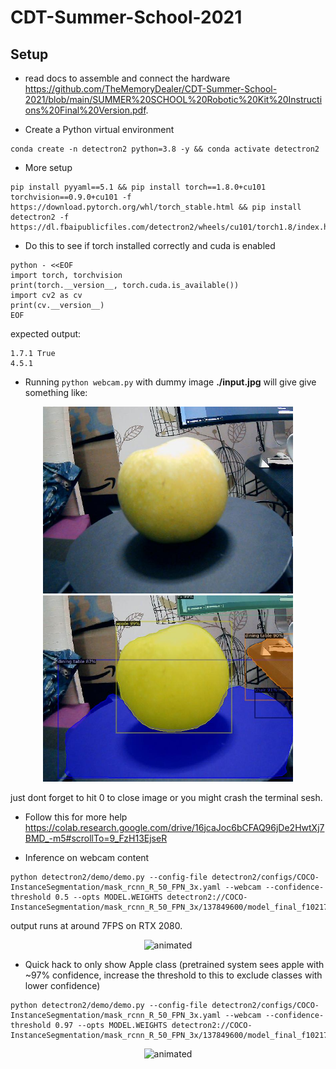 # CDT-Summer-School-2021

## Setup
* read docs to assemble and connect the hardware https://github.com/TheMemoryDealer/CDT-Summer-School-2021/blob/main/SUMMER%20SCHOOL%20Robotic%20Kit%20Instructions%20Final%20Version.pdf.

* Create a Python virtual environment
```
conda create -n detectron2 python=3.8 -y && conda activate detectron2
```

* More setup
```
pip install pyyaml==5.1 && pip install torch==1.8.0+cu101 torchvision==0.9.0+cu101 -f https://download.pytorch.org/whl/torch_stable.html && pip install detectron2 -f https://dl.fbaipublicfiles.com/detectron2/wheels/cu101/torch1.8/index.html
```

* Do this to see if torch installed correctly and cuda is enabled
``` 
python - <<EOF
import torch, torchvision
print(torch.__version__, torch.cuda.is_available())
import cv2 as cv
print(cv.__version__)
EOF
```
expected output:
```
1.7.1 True
4.5.1
```
* Running `python webcam.py` with dummy image **./input.jpg** will give give something like:
<p align="middle">
  <img src="input.jpg" width="400" />
  <img src="output.jpg" width="400" /> 
</p>
just dont forget to hit 0 to close image or you might crash the terminal sesh.

* Follow this for more help https://colab.research.google.com/drive/16jcaJoc6bCFAQ96jDe2HwtXj7BMD_-m5#scrollTo=9_FzH13EjseR

* Inference on webcam content
```
python detectron2/demo/demo.py --config-file detectron2/configs/COCO-InstanceSegmentation/mask_rcnn_R_50_FPN_3x.yaml --webcam --confidence-threshold 0.5 --opts MODEL.WEIGHTS detectron2://COCO-InstanceSegmentation/mask_rcnn_R_50_FPN_3x/137849600/model_final_f10217.pkl
```
output runs at around 7FPS on RTX 2080.
<p align="center">
  <img src="https://github.com/TheMemoryDealer/CDT-Summer-School-2021/blob/main/Figures/Peek%202021-06-30%2000-23.gif" width="800" alt="animated" />
</p>

* Quick hack to only show Apple class (pretrained system sees apple with ~97% confidence, increase the threshold to this to exclude classes with lower confidence)
```
python detectron2/demo/demo.py --config-file detectron2/configs/COCO-InstanceSegmentation/mask_rcnn_R_50_FPN_3x.yaml --webcam --confidence-threshold 0.97 --opts MODEL.WEIGHTS detectron2://COCO-InstanceSegmentation/mask_rcnn_R_50_FPN_3x/137849600/model_final_f10217.pkl
```
<p align="center">
  <img src="https://github.com/TheMemoryDealer/CDT-Summer-School-2021/blob/main/Figures/Peek%202021-06-30%2013-15.gif" width="800" alt="animated" />
</p>

